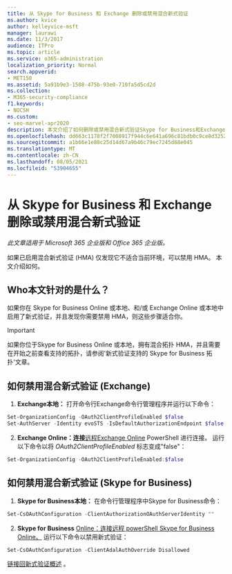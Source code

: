 ```yaml
---
title: 从 Skype for Business 和 Exchange 删除或禁用混合新式验证
ms.author: kvice
author: kelleyvice-msft
manager: laurawi
ms.date: 11/3/2017
audience: ITPro
ms.topic: article
ms.service: o365-administration
localization_priority: Normal
search.appverid:
- MET150
ms.assetid: 5a91b9e3-1508-475b-93e0-710fa5d5cd2d
ms.collection:
- M365-security-compliance
f1.keywords:
- NOCSH
ms.custom:
- seo-marvel-apr2020
description: 本文介绍了如何删除或禁用混合新式验证Skype for Business和Exchange。
ms.openlocfilehash: dd663c1178f2f7008917f944c6e641a696c81bdb0c9ce8d325267d861910f4c5
ms.sourcegitcommit: a1b66e1e80c25d14d67a9b46c79ec7245d88e045
ms.translationtype: MT
ms.contentlocale: zh-CN
ms.lasthandoff: 08/05/2021
ms.locfileid: "53904655"
---
```

# <a name="removing-or-disabling-hybrid-modern-authentication-from-skype-for-business-and-exchange"></a>从 Skype for Business 和 Exchange 删除或禁用混合新式验证

*此文章适用于 Microsoft 365 企业版和 Office 365 企业版。* 

如果已启用混合新式验证 (HMA) 仅发现它不适合当前环境，可以禁用 HMA。 本文介绍如何。
  
## <a name="who-is-this-article-for"></a>Who本文针对的是什么？

如果你在 Skype for Business Online 或本地、和/或 Exchange Online 或本地中启用了新式验证，并且发现你需要禁用 HMA，则这些步骤适合你。

> [!IMPORTANT]
> 如果你位于[](/skypeforbusiness/plan-your-deployment/modern-authentication/topologies-supported)Skype for Business Online 或本地，拥有混合拓扑 HMA，并且需要在开始之前查看支持的拓扑，请参阅'新式验证支持的 Skype for Business 拓扑'文章。
  
## <a name="how-to-disable-hybrid-modern-authentication-exchange"></a>如何禁用混合新式验证 (Exchange) 

1. **Exchange本地：** 打开命令行Exchange命令行管理程序并运行以下命令： 

```powershell
Set-OrganizationConfig -OAuth2ClientProfileEnabled $false
Set-AuthServer -Identity evoSTS -IsDefaultAuthorizationEndpoint $false
```

2. **Exchange Online：连接**[远程Exchange Online](/powershell/exchange/connect-to-exchange-online-powershell) PowerShell 进行连接。 运行以下命令以将  *OAuth2ClientProfileEnabled*  标志变成"false"：

```powershell    
Set-OrganizationConfig -OAuth2ClientProfileEnabled:$false
```
    
## <a name="how-to-disable-hybrid-modern-authentication-skype-for-business"></a>如何禁用混合新式验证 (Skype for Business) 

1. **Skype for Business本地：** 在命令行管理程序中Skype for Business命令：

```powershell
Set-CsOAuthConfiguration -ClientAuthorizationOAuthServerIdentity ""
```

2. **Skype for Business** [Online：连接远程 powerShell Skype for Business Online。](manage-skype-for-business-online-with-microsoft-365-powershell.md) 运行以下命令以禁用新式验证：

```powershell    
Set-CsOAuthConfiguration -ClientAdalAuthOverride Disallowed
```

[链接回新式验证概述](hybrid-modern-auth-overview.md) 。 
